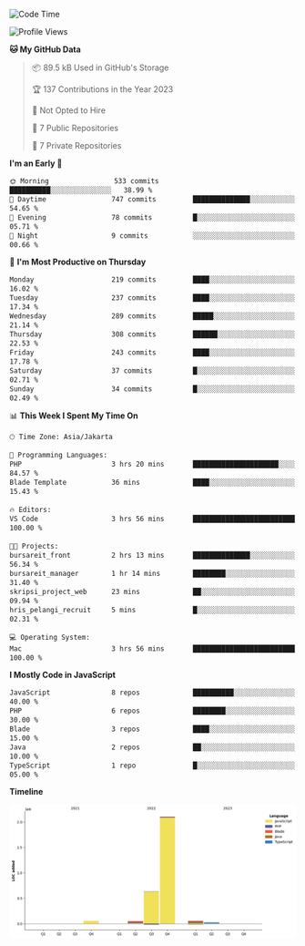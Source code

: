 <!--START_SECTION:waka-->
![Code Time](http://img.shields.io/badge/Code%20Time-96%20hrs%2042%20mins-blue)

![Profile Views](http://img.shields.io/badge/Profile%20Views-0-blue)

**🐱 My GitHub Data** 

> 📦 89.5 kB Used in GitHub's Storage 
 > 
> 🏆 137 Contributions in the Year 2023
 > 
> 🚫 Not Opted to Hire
 > 
> 📜 7 Public Repositories 
 > 
> 🔑 7 Private Repositories 
 > 
**I'm an Early 🐤** 

```text
🌞 Morning                533 commits         ██████████░░░░░░░░░░░░░░░   38.99 % 
🌆 Daytime                747 commits         ██████████████░░░░░░░░░░░   54.65 % 
🌃 Evening                78 commits          █░░░░░░░░░░░░░░░░░░░░░░░░   05.71 % 
🌙 Night                  9 commits           ░░░░░░░░░░░░░░░░░░░░░░░░░   00.66 % 
```
📅 **I'm Most Productive on Thursday** 

```text
Monday                   219 commits         ████░░░░░░░░░░░░░░░░░░░░░   16.02 % 
Tuesday                  237 commits         ████░░░░░░░░░░░░░░░░░░░░░   17.34 % 
Wednesday                289 commits         █████░░░░░░░░░░░░░░░░░░░░   21.14 % 
Thursday                 308 commits         ██████░░░░░░░░░░░░░░░░░░░   22.53 % 
Friday                   243 commits         ████░░░░░░░░░░░░░░░░░░░░░   17.78 % 
Saturday                 37 commits          █░░░░░░░░░░░░░░░░░░░░░░░░   02.71 % 
Sunday                   34 commits          █░░░░░░░░░░░░░░░░░░░░░░░░   02.49 % 
```


📊 **This Week I Spent My Time On** 

```text
🕑︎ Time Zone: Asia/Jakarta

💬 Programming Languages: 
PHP                      3 hrs 20 mins       █████████████████████░░░░   84.57 % 
Blade Template           36 mins             ████░░░░░░░░░░░░░░░░░░░░░   15.43 % 

🔥 Editors: 
VS Code                  3 hrs 56 mins       █████████████████████████   100.00 % 

🐱‍💻 Projects: 
bursareit_front          2 hrs 13 mins       ██████████████░░░░░░░░░░░   56.34 % 
bursareit_manager        1 hr 14 mins        ████████░░░░░░░░░░░░░░░░░   31.40 % 
skripsi_project_web      23 mins             ██░░░░░░░░░░░░░░░░░░░░░░░   09.94 % 
hris_pelangi_recruit     5 mins              █░░░░░░░░░░░░░░░░░░░░░░░░   02.31 % 

💻 Operating System: 
Mac                      3 hrs 56 mins       █████████████████████████   100.00 % 
```

**I Mostly Code in JavaScript** 

```text
JavaScript               8 repos             ██████████░░░░░░░░░░░░░░░   40.00 % 
PHP                      6 repos             ████████░░░░░░░░░░░░░░░░░   30.00 % 
Blade                    3 repos             ████░░░░░░░░░░░░░░░░░░░░░   15.00 % 
Java                     2 repos             ██░░░░░░░░░░░░░░░░░░░░░░░   10.00 % 
TypeScript               1 repo              █░░░░░░░░░░░░░░░░░░░░░░░░   05.00 % 
```



**Timeline**

![Lines of Code chart](https://raw.githubusercontent.com/brstreet2/brstreet2/main/assets/bar_graph.png)


<!--END_SECTION:waka-->
